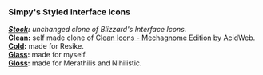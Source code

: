 ### Simpy's Styled Interface Icons

_**[Stock](https://git.tukui.org/Simpy/interface/tree/stock):** unchanged clone of Blizzard's Interface Icons._  
**[Clean](https://git.tukui.org/Simpy/interface/tree/clean):** self made clone of [Clean Icons - Mechagnome Edition](https://www.wowinterface.com/downloads/info25064-CleanIcons-MechagnomeEdition.html) by AcidWeb.  
**[Cold](https://git.tukui.org/Simpy/interface/tree/cold):** made for Resike.  
**[Glass](https://git.tukui.org/Simpy/interface/tree/glass):** made for myself.  
**[Gloss](https://git.tukui.org/Simpy/interface/tree/gloss):** made for Merathilis and Nihilistic.  
